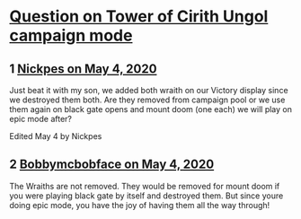 # [Question on Tower of Cirith Ungol campaign mode](https://community.fantasyflightgames.com/topic/308157-question-on-tower-of-cirith-ungol-campaign-mode/)

## 1 [Nickpes on May 4, 2020](https://community.fantasyflightgames.com/topic/308157-question-on-tower-of-cirith-ungol-campaign-mode/?do=findComment&comment=3934292)

Just beat it with my son, we added both wraith on our Victory display since we destroyed them both. Are they removed from campaign pool or we use them again on black gate opens and mount doom (one each) we will play on epic mode after? 

Edited May 4 by Nickpes

## 2 [Bobbymcbobface on May 4, 2020](https://community.fantasyflightgames.com/topic/308157-question-on-tower-of-cirith-ungol-campaign-mode/?do=findComment&comment=3934353)

The Wraiths are not removed. They would be removed for mount doom if you were playing black gate by itself and destroyed them. But since youre doing epic mode, you have the joy of having them all the way through!

